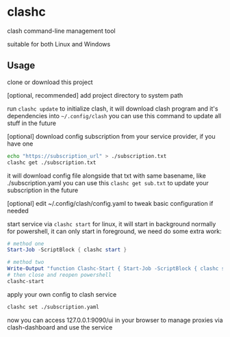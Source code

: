 # clashc

clash command-line management tool

suitable for both Linux and Windows

## Usage

clone or download this project

[optional, recommended] add project directory to system path

run `clashc update` to initialize clash, it will download clash program and it's dependencies into `~/.config/clash`
you can use this command to update all stuff in the future

[optional] download config subscription from your service provider, if you have one
```bash
echo "https://subscription_url" > ./subscription.txt
clashc get ./subscription.txt
```
it will download config file alongside that txt with same basename, like ./subscription.yaml
you can use this `clashc get sub.txt` to update your subscription in the future

[optional] edit ~/.config/clash/config.yaml to tweak basic configuration if needed

start service via `clashc start`
for linux, it will start in background normally
for powershell, it can only start in foreground, we need do some extra work:
```powershell
# method one
Start-Job -ScriptBlock { clashc start }

# method two
Write-Output "function Clashc-Start { Start-Job -ScriptBlock { clashc start } }" >> $profile
# then close and reopen powershell
clashc-start
```

apply your own config to clash service
```bash
clashc set ./subscription.yaml
```

now you can access 127.0.0.1:9090/ui in your browser to manage proxies via clash-dashboard and use the service